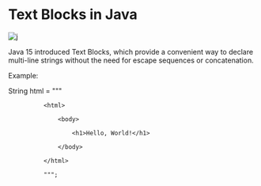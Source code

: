 # Text Blocks in Java

![j](https://user-images.githubusercontent.com/116082827/236654283-fb58f923-8ae1-40e7-ab89-580cd9444f37.png)


Java 15 introduced Text Blocks, which provide a convenient way to declare multi-line strings without the need for escape sequences or concatenation.

Example:





String html = """

              <html>

                  <body>

                      <h1>Hello, World!</h1>

                  </body>

              </html>

              """;

